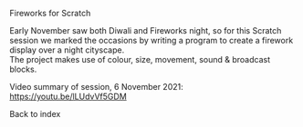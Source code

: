
Fireworks for Scratch

Early November saw both Diwali and Fireworks night, so for this Scratch session we marked the occasions by writing a program to create a firework display over a night cityscape.   
The project makes use of colour, size, movement, sound & broadcast blocks.

Video summary of session, 6 November 2021: https://youtu.be/lLUdvVf5GDM

Back to index
